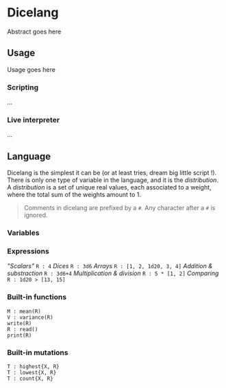 # Dicelang

Abstract goes here

## Usage

Usage goes here

### Scripting

...

### Live interpreter

...

## Language

Dicelang is the simplest it can be (or at least tries, dream big little script !). There is only one type of variable in the language, and it is the *distribution*. A *distribution* is a set of unique real values, each associated to a weight, where the total sum of the weights amount to 1.

> Comments in dicelang are prefixed by a `#`. Any character after a `#` is ignored.

### Variables

### Expressions

*"Scalars"* `R : 4`
*Dices* `R : 3d6`
*Arrays* `R : [1, 2, 1d20, 3, 4]`
*Addition & substraction* `R : 3d6+4`
*Multiplication & division* `R : 5 * [1, 2]`
*Comparing* `R : 1d20 > [13, 15]`

### Built-in functions

```
M : mean(R)
V : variance(R)
write(R)
R : read()
print(R)
```

### Built-in mutations

```
T : highest{X, R}
T : lowest{X, R}
T : count{X, R}
```

